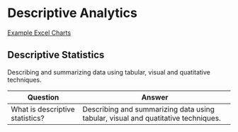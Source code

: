 Descriptive Analytics
=====================

<!---

<question>What is the best colour pallette to use for colour blind observers?</question>
<answer>blue-orange. Avoid Red.</answer>

--->

[Example Excel Charts](https://1drv.ms/x/s!AtT4pZflwIijhzpE5ERjCCHrrlIu)

Descriptive Statistics
------

Describing and summarizing data using tabular, visual and quatitative techniques.

<!---

<question>What is descriptive statistics?</question>
<answer>Describing and summarizing data using tabular, visual and quatitative techniques.</answer>

--->

| Question | Answer |
| -------- | ------ |
| What is descriptive statistics? | Describing and summarizing data using tabular, visual and quatitative techniques. |
